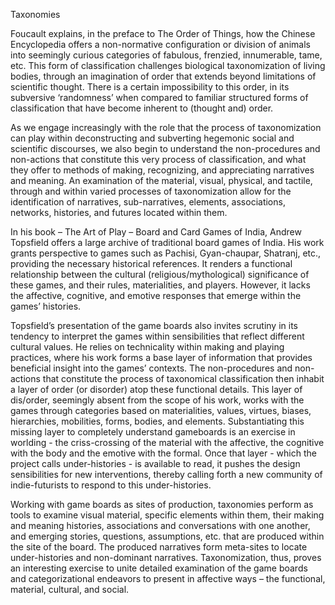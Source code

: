 Taxonomies

Foucault explains, in the preface to The Order of Things, how the Chinese Encyclopedia offers a non-normative configuration or division of animals into seemingly curious categories of fabulous, frenzied, innumerable, tame, etc. This form of classification challenges biological taxonomization of living bodies, through an imagination of order that extends beyond limitations of scientific thought. There is a certain impossibility to this order, in its subversive ‘randomness’ when compared to familiar structured forms of classification that have become inherent to (thought and) order.

As we engage increasingly with the role that the process of taxonomization can play within deconstructing and subverting hegemonic social and scientific discourses, we also begin to understand the non-procedures and non-actions that constitute this very process of classification, and what they offer to methods of making, recognizing, and appreciating narratives and meaning. An examination of the material, visual, physical, and tactile, through and within varied processes of taxonomization allow for the identification of narratives, sub-narratives, elements, associations, networks, histories, and futures located within them.

In his book – The Art of Play – Board and Card Games of India, Andrew Topsfield offers a large archive of traditional board games of India. His work grants perspective to games such as Pachisi, Gyan-chaupar, Shatranj, etc., providing the necessary historical references. It renders a functional relationship between the cultural (religious/mythological) significance of these games, and their rules, materialities, and players. However, it lacks the affective, cognitive, and emotive responses that emerge within the games’ histories.

Topsfield’s presentation of the game boards also invites scrutiny in its tendency to interpret the games within sensibilities that reflect different cultural values. He relies on technicality within making and playing practices, where his work forms a base layer of information that provides beneficial insight into the games’ contexts. The non-procedures and non-actions that constitute the process of taxonomical classification then inhabit a layer of order (or disorder) atop these functional details. This layer of dis/order, seemingly absent from the scope of his work, works with the games through categories based on materialities, values, virtues, biases, hierarchies, mobilities, forms, bodies, and elements. Substantiating this missing layer to completely understand gameboards is an exercise in worlding - the criss-crossing of the material with the affective, the cognitive with the body and the emotive with the formal. Once that layer - which the project calls under-histories - is available to read, it pushes the design sensibilities for new interventions, thereby calling forth a new community of indie-futurists to respond to this under-histories. 

Working with game boards as sites of production, taxonomies perform as tools to examine visual material, specific elements within them, their making and meaning histories, associations and conversations with one another, and emerging stories, questions, assumptions, etc. that are produced within the site of the board. The produced narratives form meta-sites to locate under-histories and non-dominant narratives. Taxonomization, thus, proves an interesting exercise to unite detailed examination of the game boards and categorizational endeavors to present in affective ways – the functional, material, cultural, and social.
